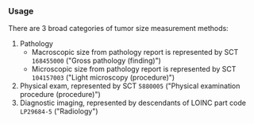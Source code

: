 ### Usage

There are 3 broad categories of tumor size measurement methods:

1. Pathology
    - Macroscopic size from pathology report is represented by SCT `168455000` (\"Gross pathology (finding)\")
    - Microscopic size from pathology report is represented by SCT `104157003` (\"Light microscopy (procedure)\")
2. Physical exam, represented by SCT `5880005` (\"Physical examination procedure (procedure)\")
3. Diagnostic imaging, represented by descendants of LOINC part code `LP29684-5` (\"Radiology\")
